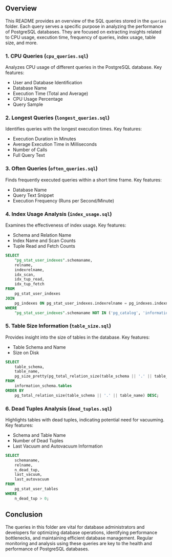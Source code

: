 ## Overview
This README provides an overview of the SQL queries stored in the `queries` folder. Each query serves a specific purpose in analyzing the performance of PostgreSQL databases. They are focused on extracting insights related to CPU usage, execution time, frequency of queries, index usage, table size, and more.

### 1. CPU Queries (`cpu_queries.sql`)
Analyzes CPU usage of different queries in the PostgreSQL database. Key features:
- User and Database Identification
- Database Name
- Execution Time (Total and Average)
- CPU Usage Percentage
- Query Sample

### 2. Longest Queries (`longest_queries.sql`)
Identifies queries with the longest execution times. Key features:
- Execution Duration in Minutes
- Average Execution Time in Milliseconds
- Number of Calls
- Full Query Text

### 3. Often Queries (`often_queries.sql`)
Finds frequently executed queries within a short time frame. Key features:
- Database Name
- Query Text Snippet
- Execution Frequency (Runs per Second/Minute)

### 4. Index Usage Analysis (`index_usage.sql`)
Examines the effectiveness of index usage. Key features:
- Schema and Relation Name
- Index Name and Scan Counts
- Tuple Read and Fetch Counts

```sql
SELECT
    "pg_stat_user_indexes".schemaname,
    relname,
    indexrelname,
    idx_scan,
    idx_tup_read,
    idx_tup_fetch
FROM
    pg_stat_user_indexes
JOIN
    pg_indexes ON pg_stat_user_indexes.indexrelname = pg_indexes.indexname
WHERE
    "pg_stat_user_indexes".schemaname NOT IN ('pg_catalog', 'information_schema');
```

### 5. Table Size Information (`table_size.sql`)
Provides insight into the size of tables in the database. Key features:
- Table Schema and Name
- Size on Disk

```sql
SELECT
    table_schema,
    table_name,
    pg_size_pretty(pg_total_relation_size(table_schema || '.' || table_name)) AS size
FROM
    information_schema.tables
ORDER BY
    pg_total_relation_size(table_schema || '.' || table_name) DESC;
```

### 6. Dead Tuples Analysis (`dead_tuples.sql`)
Highlights tables with dead tuples, indicating potential need for vacuuming. Key features:
- Schema and Table Name
- Number of Dead Tuples
- Last Vacuum and Autovacuum Information

```sql
SELECT
    schemaname,
    relname,
    n_dead_tup,
    last_vacuum,
    last_autovacuum
FROM
    pg_stat_user_tables
WHERE
    n_dead_tup > 0;
```

## Conclusion
The queries in this folder are vital for database administrators and developers for optimizing database operations, identifying performance bottlenecks, and maintaining efficient database management. Regular monitoring and analysis using these queries are key to the health and performance of PostgreSQL databases.